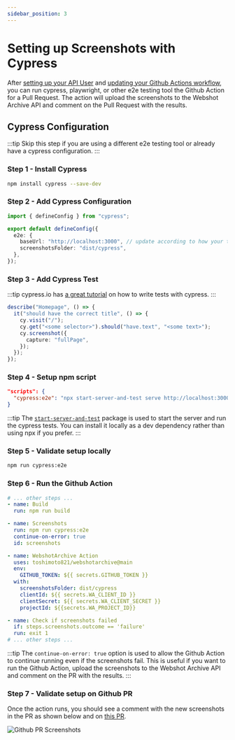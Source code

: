 ```yaml
---
sidebar_position: 3
---
```


# Setting up Screenshots with Cypress

After [setting up your API User](/docs/tutorial-basics/create-client-credentials) and [updating your Github Actions workflow](/docs/tutorial-basics/add-github-action-step), you can run cypress, playwright, or other e2e testing tool the Github Action for a Pull Request. The action will upload the screenshots to the Webshot Archive API and comment on the Pull Request with the results.

## Cypress Configuration

:::tip
Skip this step if you are using a different e2e testing tool or already have a cypress configuration.
:::

### Step 1 - Install Cypress

```bash
npm install cypress --save-dev
```

### Step 2 - Add Cypress Configuration

```ts title="cypress.config.ts"
import { defineConfig } from "cypress";

export default defineConfig({
  e2e: {
    baseUrl: "http://localhost:3000", // update according to how your test run
    screenshotsFolder: "dist/cypress",
  },
});
```

### Step 3 - Add Cypress Test

:::tip
cypress.io has [a great tutorial](https://docs.cypress.io/app/end-to-end-testing/writing-your-first-end-to-end-test) on how to write tests with cypress.
:::

```ts title="cypress/e2e/1-getting-started/todo.cy.js"
describe("Homepage", () => {
  it("should have the correct title", () => {
    cy.visit("/");
    cy.get("<some selector>").should("have.text", "<some text>");
    cy.screenshot({
      capture: "fullPage",
    });
  });
});
```

### Step 4 - Setup npm script

```json title="package.json"
"scripts": {
  "cypress:e2e": "npx start-server-and-test serve http://localhost:3000 'cypress run --e2e'"
}
```

:::tip
The [`start-server-and-test`](https://www.npmjs.com/package/start-server-and-test) package is used to start the server and run the cypress tests. You can install it locally as a dev dependency rather than using npx if you prefer.
:::

### Step 5 - Validate setup locally

```bash
npm run cypress:e2e
```

### Step 6 - Run the Github Action

```yaml title=".github/workflows/pr.yml"
# ... other steps ...
- name: Build
  run: npm run build

- name: Screenshots
  run: npm run cypress:e2e
  continue-on-error: true
  id: screenshots

- name: WebshotArchive Action
  uses: toshimoto821/webshotarchive@main
  env:
    GITHUB_TOKEN: ${{ secrets.GITHUB_TOKEN }}
  with:
    screenshotsFolder: dist/cypress
    clientId: ${{ secrets.WA_CLIENT_ID }}
    clientSecret: ${{ secrets.WA_CLIENT_SECRET }}
    projectId: ${{secrets.WA_PROJECT_ID}}

- name: Check if screenshots failed
  if: steps.screenshots.outcome == 'failure'
  run: exit 1
# ... other steps ...
```

:::tip
The `continue-on-error: true` option is used to allow the Github Action to continue running even if the screenshots fail. This is useful if you want to run the Github Action, upload the screenshots to the Webshot Archive API and comment on the PR with the results.
:::

### Step 7 - Validate setup on Github PR

Once the action runs, you should see a comment with the new screenshots in the PR as shown below and on [this PR](https://github.com/toshimoto821/webshot-archive-docs/pull/1).

![Github PR Screenshots](/img/screenshots/gha-screenshot-new.png)
